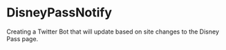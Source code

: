 # DisneyPassNotify
Creating a Twitter Bot that will update based on site changes to the Disney Pass page.
